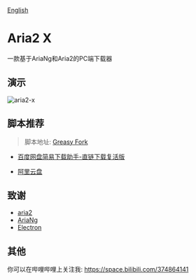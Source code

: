 [English](README.md)

# Aria2 X

一款基于AriaNg和Aria2的PC端下载器

## 演示

![aria2-x](https://github.com/jonssonyan/bilibili-danmu/assets/46235235/6bc1b2d0-5304-4c60-9e00-44f00b569418)

## 脚本推荐

> 脚本地址: [Greasy Fork](https://greasyfork.org/zh-CN)

- [百度网盘简易下载助手-直链下载复活版](https://greasyfork.org/zh-CN/scripts/418182-%E7%99%BE%E5%BA%A6%E7%BD%91%E7%9B%98%E7%AE%80%E6%98%93%E4%B8%8B%E8%BD%BD%E5%8A%A9%E6%89%8B-%E7%9B%B4%E9%93%BE%E4%B8%8B%E8%BD%BD%E5%A4%8D%E6%B4%BB%E7%89%88)

- [阿里云盘](https://greasyfork.org/zh-CN/scripts/425955-%E9%98%BF%E9%87%8C%E4%BA%91%E7%9B%98)

## 致谢

- [aria2](https://github.com/aria2/aria2)
- [AriaNg](https://github.com/mayswind/AriaNg)
- [Electron](https://www.electronjs.org/)

## 其他

你可以在哔哩哔哩上关注我: https://space.bilibili.com/374864141